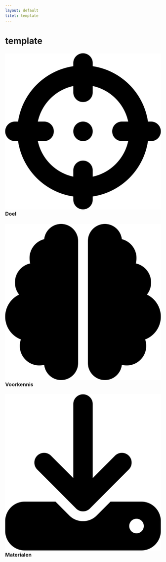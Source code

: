 ```yaml
---
layout: default
titel: template
---
```

# template

### <span><img class="inline-h2-icon" src="../assets/svg/crosshairs.svg" /> Doel</span>
### <span><img class="inline-h2-icon" src="../assets/svg/brain.svg" /> Voorkennis</span>
### <span><img class="inline-h2-icon" src="../assets/svg/download.svg" /> Materialen</span>